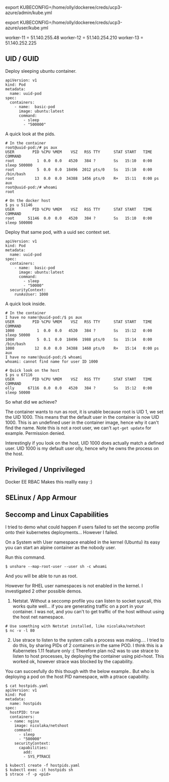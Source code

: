 
export KUBECONFIG=/home/olly/dockeree/creds/ucp3-azure/admin/kube.yml

export KUBECONFIG=/home/olly/dockeree/creds/ucp3-azure/user/kube.yml

worker-11 = 51.140.255.48
worker-12 = 51.140.254.210
worker-13 = 51.140.252.225

## UID / GUID 

Deploy sleeping ubuntu container.

```
apiVersion: v1
kind: Pod
metadata:
  name: uuid-pod
spec:
  containers:
    - name:  basic-pod
      image: ubuntu:latest
      command:
        - sleep
        - "500000"
```

A quick look at the pids.

```
# In the container
root@uuid-pod:/# ps aux
USER        PID %CPU %MEM    VSZ   RSS TTY      STAT START   TIME COMMAND
root          1  0.0  0.0   4520   384 ?        Ss   15:10   0:00 sleep 500000
root          5  0.0  0.0  18496  2012 pts/0    Ss   15:10   0:00 /bin/bash
root         13  0.0  0.0  34388  1456 pts/0    R+   15:11   0:00 ps aux
root@uuid-pod:/# whoami
root

# On the docker host
$ ps u 51146
USER        PID %CPU %MEM    VSZ   RSS TTY      STAT START   TIME COMMAND
root      51146  0.0  0.0   4520   384 ?        Ss   15:10   0:00 sleep 500000
```

Deploy that same pod, with a uuid sec context set.

```
apiVersion: v1
kind: Pod
metadata:
  name: uuid-pod
spec:
  containers:
    - name:  basic-pod
      image: ubuntu:latest
      command:
        - sleep
        - "50000"
  securityContext:
    runAsUser: 1000
```

A quick look inside.

```
# In the container
I have no name!@uuid-pod:/$ ps aux
USER        PID %CPU %MEM    VSZ   RSS TTY      STAT START   TIME COMMAND
1000          1  0.0  0.0   4520   384 ?        Ss   15:12   0:00 sleep 50000
1000          5  0.1  0.0  18496  1988 pts/0    Ss   15:14   0:00 /bin/bash
1000         12  0.0  0.0  34388  1460 pts/0    R+   15:14   0:00 ps aux
I have no name!@uuid-pod:/$ whoami
whoami: cannot find name for user ID 1000

# Quick look on the host
$ ps u 67116
USER        PID %CPU %MEM    VSZ   RSS TTY      STAT START   TIME COMMAND
olly      67116  0.0  0.0   4520   384 ?        Ss   15:12   0:00 sleep 50000
```

So what did we achieve?

The container wants to run as root, it is unable because root is UID 1, we set
the UID 1000. This means that the default user in the container is now UID 1000.
This is an undefined user in the container image, hence why it can't find the
name. Note this is not a root user, we can't `apt-get update` for example. 
Permission denied. 

Interestingly if you look on the host, UID 1000 does actually match a defined
user. UID 1000 is my default user olly, hence why he owns the process on the
host.


## Privileged / Unprivileged

Docker EE RBAC Makes this reallly easy :)

## SELinux / App Armour


## Seccomp and Linux Capabilities

I tried to demo what could happen if users failed to set the secomp
profile onto their kubernetes deployments... However I failed. 

On a System with User namespace enabled in the kernel (Ubuntu) its easy
you can start an alpine container as the nobody user. 

Run this command. 

```
$ unshare --map-root-user --user sh -c whoami
```

And you will be able to run as root. 

However for RHEL user namespaces is not enabled in the kernel. I investigated 
2 other possible demos.

1) Netstat. Without a seccomp profile you can listen to socket syscall, this 
works quite well... if you are generating traffic on a port in your container.
I was not, and you can't to get traffic of the host without using the host net
namespace. 

```
# Use something with Netstat installed, like nicolaka/netshoot
$ nc -v -l 80
```

2) Use strace to listen to the system calls a process was making.... I tried to
do this, by sharing PIDs of 2 containers in the same POD. I think this is a 
Kubernetes 1.11 feature only :( Therefore plan no2 was to use strace to listen
to host processes, by deploying the container using pid=host. This worked ok, 
however strace was blocked by the capability. 

You can succesfully do this though with the below example.. But who is deploying
a pod on the host PID namespace, with a ptrace capability.

```
$ cat hostpids.yaml
apiVersion: v1
kind: Pod
metadata:
  name: hostpids
spec:
  hostPID: true
  containers:
  - name: nginx
    image: nicolaka/netshoot
    command:
      - sleep
      - "500000"
    securityContext:
      capabilities:
        add:
        - SYS_PTRACE

$ kubectl create -f hostpids.yaml
$ kubectl exec -it hostpids sh
$ strace -f -p <pid>
```






 



